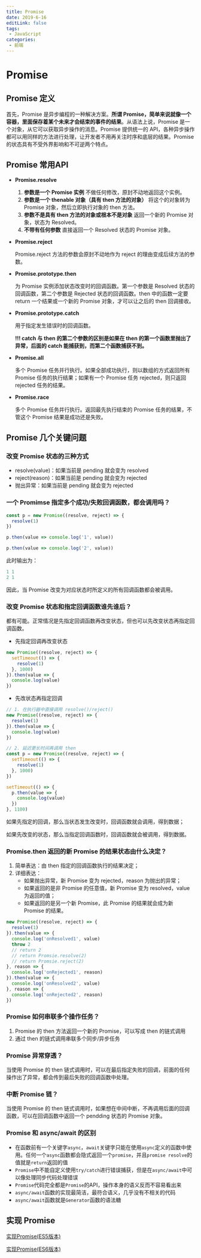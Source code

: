 ```yaml
---
title: Promise
date: 2019-6-16
editLink: false
tags:
 - JavaScript
categories:
 - 前端
---
```


# Promise

## Promise 定义

首先，Promise 是异步编程的一种解决方案。**所谓 Promise，简单来说就像一个容器，里面保存着某个未来才会结束的事件的结果**。从语法上说，Promise 是一个对象，从它可以获取异步操作的消息。Promise 提供统一的 API，各种异步操作都可以用同样的方法进行处理，让开发者不用再关注时序和底层的结果。Promise 的状态具有不受外界影响和不可逆两个特点。

## Promise 常用API

- **Promise.resolve**

  1. **参数是一个 Promise 实例**
     不做任何修改，原封不动地返回这个实例。
  2. **参数是一个 thenable 对象（具有 then 方法的对象）**
     将这个的对象转为 Promise 对象，然后立即执行对象的 then 方法。
  3. **参数不是具有 then 方法的对象或根本不是对象**
     返回一个新的 Promise 对象，状态为 Resolved。
  4. **不带有任何参数**
     直接返回一个 Resolved 状态的 Promise 对象。

- **Promise.reject**

  Promise.reject 方法的参数会原封不动地作为 reject 的理由变成后续方法的参数。

- **Promise.prototype.then**

  为 Promise 实例添加状态改变时的回调函数。第一个参数是 Resolved 状态的回调函数，第二个参数是 Rejected 状态的回调函数。then 中的函数一定要 return 一个结果或一个新的 Promise 对象，才可以让之后的 then 回调接收。

- **Promise.prototype.catch**

  用于指定发生错误时的回调函数。

  **!!! catch 与 then 的第二个参数的区别是如果在 then 的第一个函数里抛出了异常，后面的 catch 能捕获到，而第二个函数捕获不到。**

- **Promise.all**

  多个 Promise 任务并行执行。如果全部成功执行，则以数组的方式返回所有 Promise 任务的执行结果；如果有一个 Promise 任务 rejected，则只返回 rejected 任务的结果。

- **Promise.race**

  多个 Promise 任务并行执行。返回最先执行结束的 Promise 任务的结果，不管这个 Promise 结果是成功还是失败。

## Promise 几个关键问题

### 改变 Promise 状态的三种方式

- resolve(value)：如果当前是 pending 就会变为 resolved
- reject(reason)：如果当前是 pending 就会变为 rejected
- 抛出异常：如果当前是 pending 就会变为 rejected

### 一个 Promimse 指定多个成功/失败回调函数，都会调用吗？

```js
const p = new Promise((resolve, reject) => {
  resolve(1)
})

p.then(value => console.log('1', value))

p.then(value => console.log('2', value))
```

此时输出为：

```js
1 1
2 1
```

因此，当 Promise 改变为对应状态时所定义的所有回调函数都会被调用。

### 改变 Promise 状态和指定回调函数谁先谁后？

都有可能。正常情况是先指定回调函数再改变状态，但也可以先改变状态再指定回调函数。

- 先指定回调再改变状态

```js
new Promise((resolve, reject) => {
  setTimeout(() => {
    resolve(1)
  }, 1000)
}).then(value => {
  console.log(value)
})
```

- 先改状态再指定回调

```js
// 1. 在执行器中直接调用 resolve()/reject()
new Promise((resolve, reject) => {
  resolve(1)
}).then(value => {
  console.log(value)
})

// 2. 延迟更长时间再调用 then
const p = new Promise((resolve, reject) => {
  setTimeout(() => {
    resolve(1)
  }, 1000)
})

setTimeout(() => {
  p.then(value => {
    console.log(value)
  })
}, 1100)
```

如果先指定的回调，那么当状态发生改变时，回调函数就会调用，得到数据；

如果先改变的状态，那么当指定回调函数时，回调函数就会被调用，得到数据。

### Promise.then 返回的新 Promise 的结果状态由什么决定？

1. 简单表达：由 then 指定的回调函数执行的结果决定；
2. 详细表达：
   - 如果抛出异常，新 Promise 变为 rejected，reason 为抛出的异常；
   - 如果返回的是非 Promise 的任意值，新 Promise 变为 resolved，value 为返回的值；
   - 如果返回的是另一个新 Promise，此 Promise 的结果就会成为新 Promise 的结果。

```js
new Promise((resolve, reject) => {
  resolve(1)
}).then(value => {
  console.log('onResolved1', value)
  throw 2
  // return 2
  // return Promsie.resolve(2)
  // return Promsie.reject(2)
}, reason => {
  console.log('onRejected1', reason)
}).then(value => {
  console.log('onResolved2', value)
}, reason => {
  console.log('onRejected2', reason)
})
```

### Promise 如何串联多个操作任务？

1. Promise 的 then 方法返回一个新的 Promise，可以写成 then 的链式调用
2. 通过 then 的链式调用串联多个同步/异步任务

### Promise 异常穿透？

当使用 Promise 的 then 链式调用时，可以在最后指定失败的回调，前面的任何操作出了异常，都会传到最后失败的回调函数中处理。

### 中断 Promise 链？

当使用 Promise 的 then 链式调用时，如果想在中间中断，不再调用后面的回调函数，可以在回调函数中返回一个 pendding 状态的 Promise 对象。

### Promise 和 async/await 的区别

-  在函数前有一个关键字`async`，`await`关键字只能在使用`async`定义的函数中使用。任何一个`async`函数都会隐式返回一个`promise`，并且`promise resolve`的值就是`return`返回的值
- `Promise`中不能自定义使用`try/catch`进行错误捕获，但是在`async/await`中可以像处理同步代码处理错误
- `Promise`代码完全都是`Promise`的API，操作本身的语义反而不容易看出来
- `async/await`函数的实现最简洁，最符合语义，几乎没有不相关的代码
- `async/await`函数就是`Generator`函数的语法糖

## 实现 Promise

[实现Promise(ES5版本)](https://github.com/sankigan/Front-End-Summary/blob/master/JavaScript/Promise-es5.js)

[实现Promise(ES6版本)](https://github.com/sankigan/Front-End-Summary/blob/master/JavaScript/Promise-es6.js)

